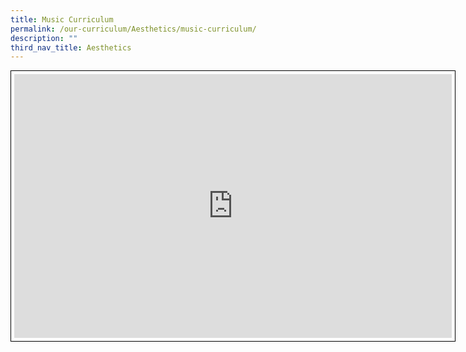 ```yaml
---
title: Music Curriculum
permalink: /our-curriculum/Aesthetics/music-curriculum/
description: ""
third_nav_title: Aesthetics
---
```

<iframe allowfullscreen="true" height="422" width="700" frameborder="0" style="border:1px solid black; padding:5px" src="https://docs.google.com/presentation/d/e/2PACX-1vSn5cMowPrDgASqbbPi4Zq3-Zi8OlW-3DO0rDti4nIhGDGEwyxZ-2HX80RuxhKQPpOGICnWWNrkehdv/embed?start=true&amp;loop=true&amp;delayms=3000"></iframe>